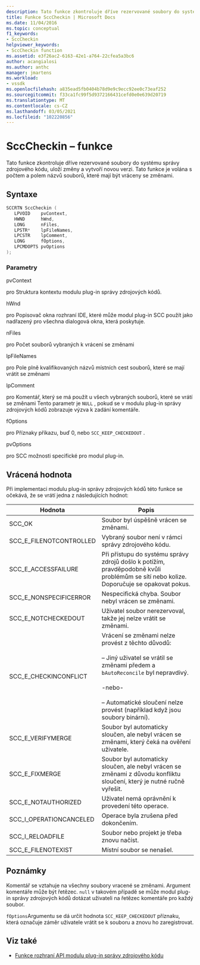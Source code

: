 ```yaml
---
description: Tato funkce zkontroluje dříve rezervované soubory do systému správy zdrojového kódu, uloží změny a vytvoří novou verzi.
title: Funkce SccCheckin | Microsoft Docs
ms.date: 11/04/2016
ms.topic: conceptual
f1_keywords:
- SccCheckin
helpviewer_keywords:
- SccCheckin function
ms.assetid: e3f26ac2-6163-42e1-a764-22cfea5a3bc6
author: acangialosi
ms.author: anthc
manager: jmartens
ms.workload:
- vssdk
ms.openlocfilehash: a835ead5fb0404b78d9e9c9ecc92ee0c73eaf252
ms.sourcegitcommit: f33ca1fc99f5d9372166431cefd0e0e639d20719
ms.translationtype: MT
ms.contentlocale: cs-CZ
ms.lasthandoff: 03/05/2021
ms.locfileid: "102220856"
---
```

# <a name="scccheckin-function"></a>SccCheckin – funkce
Tato funkce zkontroluje dříve rezervované soubory do systému správy zdrojového kódu, uloží změny a vytvoří novou verzi. Tato funkce je volána s počtem a polem názvů souborů, které mají být vráceny se změnami.

## <a name="syntax"></a>Syntaxe

```cpp
SCCRTN SccCheckin (
   LPVOID    pvContext,
   HWND      hWnd,
   LONG      nFiles,
   LPSTR*    lpFileNames,
   LPCSTR    lpComment,
   LONG      fOptions,
   LPCMDOPTS pvOptions
);
```

### <a name="parameters"></a>Parametry
 pvContext

pro Struktura kontextu modulu plug-in správy zdrojových kódů.

 hWnd

pro Popisovač okna rozhraní IDE, které může modul plug-in SCC použít jako nadřazený pro všechna dialogová okna, která poskytuje.

 nFiles

pro Počet souborů vybraných k vrácení se změnami

 lpFileNames

pro Pole plně kvalifikovaných názvů místních cest souborů, které se mají vrátit se změnami

 lpComment

pro Komentář, který se má použít u všech vybraných souborů, které se vrátí se změnami Tento parametr je `NULL` , pokud se v modulu plug-in správy zdrojových kódů zobrazuje výzva k zadání komentáře.

 fOptions

pro Příznaky příkazu, buď 0, nebo `SCC_KEEP_CHECKEDOUT` .

 pvOptions

pro SCC možnosti specifické pro modul plug-in.

## <a name="return-value"></a>Vrácená hodnota
 Při implementaci modulu plug-in správy zdrojových kódů této funkce se očekává, že se vrátí jedna z následujících hodnot:

|Hodnota|Popis|
|-----------|-----------------|
|SCC_OK|Soubor byl úspěšně vrácen se změnami.|
|SCC_E_FILENOTCONTROLLED|Vybraný soubor není v rámci správy zdrojového kódu.|
|SCC_E_ACCESSFAILURE|Při přístupu do systému správy zdrojů došlo k potížím, pravděpodobně kvůli problémům se sítí nebo kolize. Doporučuje se opakovat pokus.|
|SCC_E_NONSPECIFICERROR|Nespecifická chyba. Soubor nebyl vrácen se změnami.|
|SCC_E_NOTCHECKEDOUT|Uživatel soubor nerezervoval, takže jej nelze vrátit se změnami.|
|SCC_E_CHECKINCONFLICT|Vrácení se změnami nelze provést z těchto důvodů:<br /><br /> – Jiný uživatel se vrátil se změnami předem a `bAutoReconcile` byl nepravdivý.<br /><br /> -nebo-<br /><br /> – Automatické sloučení nelze provést (například když jsou soubory binární).|
|SCC_E_VERIFYMERGE|Soubor byl automaticky sloučen, ale nebyl vrácen se změnami, který čeká na ověření uživatele.|
|SCC_E_FIXMERGE|Soubor byl automaticky sloučen, ale nebyl vrácen se změnami z důvodu konfliktu sloučení, který je nutné ručně vyřešit.|
|SCC_E_NOTAUTHORIZED|Uživatel nemá oprávnění k provedení této operace.|
|SCC_I_OPERATIONCANCELED|Operace byla zrušena před dokončením.|
|SCC_I_RELOADFILE|Soubor nebo projekt je třeba znovu načíst.|
|SCC_E_FILENOTEXIST|Místní soubor se nenašel.|

## <a name="remarks"></a>Poznámky
 Komentář se vztahuje na všechny soubory vracené se změnami. Argument komentáře může být řetězec. `null` v takovém případě se může modul plug-in správy zdrojových kódů dotázat uživateli na řetězec komentáře pro každý soubor.

 `fOptions`Argumentu se dá určit hodnota `SCC_KEEP_CHECKEDOUT` příznaku, která označuje záměr uživatele vrátit se k souboru a znovu ho zaregistrovat.

## <a name="see-also"></a>Viz také
- [Funkce rozhraní API modulu plug-in správy zdrojového kódu](../extensibility/source-control-plug-in-api-functions.md)

